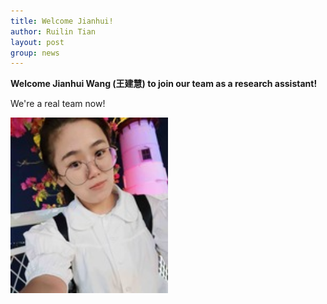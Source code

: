 ```yaml
---
title: Welcome Jianhui!
author: Ruilin Tian
layout: post
group: news
---
```


 **Welcome Jianhui Wang (王建慧) to join our team as a research assistant!**
 
 We're a real team now!
 
 <img src="/static/img/people/jianhui.jpg" width="50%" alt="jianhui-wang" class="img-fluid">
